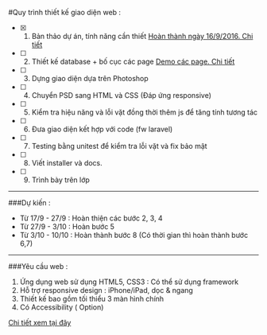 #Quy trình thiết kế giao diện web :
- [x] 1. Bản thảo dự án, tính năng cần thiết [Hoàn thành ngày 16/9/2016. Chi tiết](https://github.com/nartoan/DesigningTheUserInterface/blob/master/Web/docs/Bi%C3%AAn%20b%E1%BA%A3n%20h%E1%BB%8Dp/Bi%C3%AAn%20b%E1%BA%A3n%20h%E1%BB%8Dp%20Design%20The%20User%20Interface%20ng%C3%A0y%2016.docx)
- [ ] 2. Thiết kế database + bố cục các page [Demo các page. Chi tiết](https://github.com/nartoan/DesigningTheUserInterface/blob/master/Web/docs/Bi%C3%AAn%20b%E1%BA%A3n%20h%E1%BB%8Dp/Bi%C3%AAn%20b%E1%BA%A3n%20h%E1%BB%8Dp%20Design%20The%20User%20Interface%20ng%C3%A0y%2016.docx)
- [ ] 3. Dựng giao diện dựa trên Photoshop
- [ ] 4. Chuyển PSD sang HTML và CSS (Đáp ứng responsive)
- [ ] 5. Kiểm tra hiệu năng và lỗi vặt đồng thời thêm js để tăng tính tương tác
- [ ] 6. Đưa giao diện kết hợp với code (fw laravel)
- [ ] 7. Testing bằng unitest để kiểm tra lỗi vặt và fix bảo mật
- [ ] 8. Viết installer và docs.
- [ ] 9. Trình bày trên lớp

---
###Dự kiến :
- Từ 17/9 - 27/9 : Hoàn thiện các bước 2, 3, 4
- Từ 27/9 - 3/10 : Hoàn bước 5
- Từ 3/10 - 10/10 : Hoàn thành bước 8 (Có thời gian thì hoàn thành bước 6,7)

---
###Yêu cầu web :
1. Ứng dụng web sử dụng HTML5, CSS3 : Có thể sử dụng framework
2. Hỗ trợ responsive design : iPhone/iPad, dọc & ngang
3. Thiết kế bao gồm tối thiểu 3 màn hình chính
4. Có Accessibility ( Option)

[Chi tiết xem tại đây](https://github.com/nartoan/DesigningTheUserInterface/blob/master/Web/docs/YeuCau.pptx)

